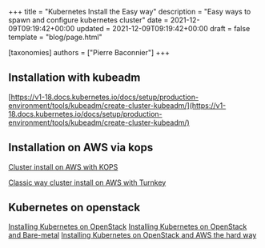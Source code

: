 +++
title = "Kubernetes Install the Easy way"
description = "Easy ways to spawn and configure kubernetes cluster"
date = 2021-12-09T09:19:42+00:00
updated = 2021-12-09T09:19:42+00:00
draft = false
template = "blog/page.html"

[taxonomies]
authors = ["Pierre Baconnier"]
+++

## Installation with kubeadm

[https://v1-18.docs.kubernetes.io/docs/setup/production-environment/tools/kubeadm/create-cluster-kubeadm/](https://v1-18.docs.kubernetes.io/docs/setup/production-environment/tools/kubeadm/create-cluster-kubeadm/)

## Installation on AWS via kops

[Cluster install on AWS with KOPS](https://v1-18.docs.kubernetes.io/docs/setup/production-environment/tools/kops/)

[Classic way cluster install on AWS with Turnkey](https://v1-18.docs.kubernetes.io/docs/setup/production-environment/turnkey/aws/)

## Kubernetes on openstack

[Installing Kubernetes on OpenStack](https://superuser.openstack.org/articles/run-your-kubernetes-cluster-on-openstack-in-production/)
[Installing Kubernetes on OpenStack and Bare-metal](https://www.openstack.org/videos/summits/berlin-2018/running-kubernetes-on-openstack-and-bare-metal)
[Installing Kubernetes on OpenStack and AWS the hard way](https://automationlogic.com/installing-open-stack-on-aws-by-george-tarnaras/)
